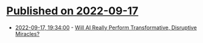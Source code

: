 # [Published on 2022-09-17](index.md)

* [2022-09-17, 19:34:00](https://slashdot.org/story/22/09/17/1917222/will-ai-really-perform-transformative-disruptive-miracles?utm_source=rss1.0mainlinkanon&utm_medium=feed) - [Will AI Really Perform Transformative, Disruptive Miracles?](https://slashdot.org/story/22/09/17/1917222/will-ai-really-perform-transformative-disruptive-miracles?utm_source=rss1.0mainlinkanon&utm_medium=feed)
